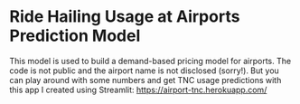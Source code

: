 # Ride Hailing Usage at Airports Prediction Model
This model is used to build a demand-based pricing  model for airports.
The code is not public and the airport name is not disclosed (sorry!). But you can play around with some numbers and get TNC usage predictions with this app I created using Streamlit:
https://airport-tnc.herokuapp.com/
